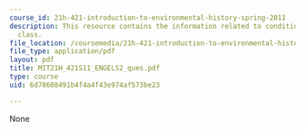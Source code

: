 ```yaml
---
course_id: 21h-421-introduction-to-environmental-history-spring-2011
description: This resource contains the information related to condition of the working
  class.
file_location: /coursemedia/21h-421-introduction-to-environmental-history-spring-2011/6d78608491b4f4a4f43e974af573be23_MIT21H_421S11_ENGELS2_ques.pdf
file_type: application/pdf
layout: pdf
title: MIT21H_421S11_ENGELS2_ques.pdf
type: course
uid: 6d78608491b4f4a4f43e974af573be23

---
```

None